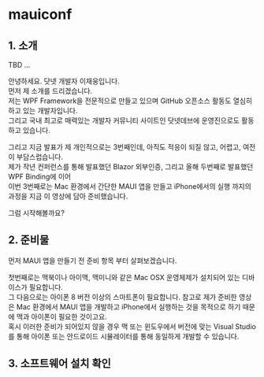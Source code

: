# mauiconf

## 1. 소개

TBD ...

안녕하세요. 닷넷 개발자 이재웅입니다.  
먼저 제 소개를 드리겠습니다.  
저는 WPF Framework을 전문적으로 만들고 있으며 GitHub 오픈소스 활동도 열심히 하고 있는 개발자입니다.  
그리고 국내 최고로 매력있는 개발자 커뮤니티 사이트인 닷넷데브에 운영진으로도 활동 하고 있습니다.   

그리고 지금 발표가 제 개인적으로는 3번째인데, 아직도 적응이 되질 않고, 어렵고, 여전이 부담스럽습니다.  
제가 작년 컨퍼런스를 통해 발표했던 Blazor 외부인증, 그리고 올해 두번째로 발표했던 WPF Binding에 이어   
이번 3번째로는 Mac 환경에서 간단한 MAUI 앱을 만들고 iPhone에서의 실행 까지의 과정을 지금 이 영상에 담아 준비했습니다.  

그럼 시작해볼까요?  

## 2. 준비물

먼저 MAUI 앱을 만들기 전 준비 항목 부터 살펴보겠습니다.  

첫번째로는 맥북이나 아이맥, 맥미니와 같은 Mac OSX 운영체제가 설치되어 있는 디바이스가 필요합니다.  
그 다음으로는 아이폰 8 버전 이상의 스마트폰이 필요합니다.
참고로 제가 준비한 영상은 Mac 환경에서 MAUI 앱을 개발하고 iPhone에서 실행하는 것을 목적으로 하기 때문에 맥과 아이폰이 필요한 것이고요.  
혹시 이러한 준비가 되어있지 않을 경우 맥 또는 윈도우에서 버전에 맞는 Visual Studio를 통해 아이폰 또는 안드로이드 시뮬레이터를 통해 동일하게 개발할 수 있습니다.  

## 3. 소프트웨어 설치 확인

